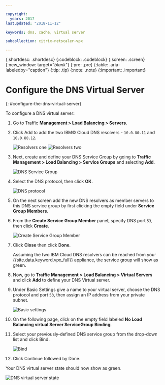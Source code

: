 ```yaml
---

copyright:
  years: 2017
lastupdated: "2018-11-12"

keywords: dns, cache, virtual server

subcollection: citrix-netscaler-vpx

---
```


{:shortdesc: .shortdesc}
{:codeblock: .codeblock}
{:screen: .screen}
{:new_window: target="_blank_"}
{:pre: .pre}
{:table: .aria-labeledby="caption"}
{:tip: .tip}
{:note: .note}
{:important: .important}

# Configure the DNS Virtual Server
{: #configure-the-dns-virtual-server}

To configure a DNS virtual server:

1. Go to Traffic **Management > Load Balancing > Servers**.
2. Click Add to add the two IBM© Cloud DNS resolvers - `10.0.80.11` and `10.0.80.12`.

	![Resolvers one](images/fp5.png)
  ![Resolvers two](images/fp5b.png)

3. Next, create and define your DNS Service Group by going to **Traffic Management > Load Balancing > Service Groups** and selecting **Add**.

	![DNS Service Group](images/fp6.png)

4. Select the DNS protocol, then click **OK**.

	![DNS protocol](images/fp7.png)

5. On the next screen add the new DNS resolvers as member servers to this DNS service group by first clicking the empty field under **Service Group Members**.

6. From the **Create Service Group Member** panel, specify DNS port `53`, then click **Create**.

	![Create Service Group Member](images/fp8.png)

7. Click **Close** then click **Done**.

	Assuming the two IBM Cloud DNS resolvers can be reached from your {{site.data.keyword.vpx_full}} appliance, the service group will show as green.

8. Now, go to **Traffic Management > Load Balancing > Virtual Servers** and click **Add** to define your DNS Virtual server.
9. Under Basic Settings give a name to your virtual server, choose the DNS protocol and port `53`, then assign an IP address from your private subnet.

	![Basic settings](images/fp9.png)

10. On the following page, click on the empty field labeled **No Load Balancing virtual Server ServiceGroup Binding**.
11. Select your previously-defined DNS service group from the drop-down list and click Bind.  

	![Bind](images/fp10.png)

12. Click Continue followed by Done.

Your DNS virtual server state should now show as green.

![DNS virtual server state](images/fp11.png)
